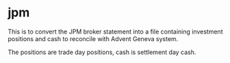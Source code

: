 # jpm

This is to convert the JPM broker statement into a file containing investment positions and cash to reconcile with Advent Geneva system.

The positions are trade day positions, cash is settlement day cash.